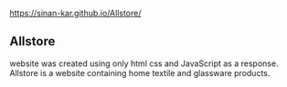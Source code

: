 https://sinan-kar.github.io/Allstore/


## Allstore 
 website was created using only
 html css and JavaScript as a response.
 Allstore is a website containing home 
 textile and glassware products.

